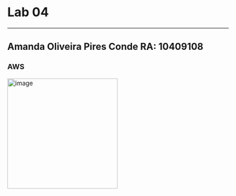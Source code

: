 # Lab 04
-----------------------------------------------------------
## Amanda Oliveira Pires Conde   RA: 10409108

### AWS
<img width="251" alt="image" src="https://github.com/opcAm/SistemasOperacionais-4S/assets/134961931/35ddd666-5f72-4c5e-b523-182a00600911">
